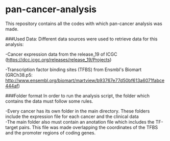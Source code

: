 # pan-cancer-analysis
This repository contains all the codes with which pan-cancer analysis was made.

###Used Data:
Different data sources were used to retrieve data for this analysis:

 -Cancer expression data from the release_19 of ICGC (https://dcc.icgc.org/releases/release_19/Projects) 
 
 -Transcription factor binding sites (TFBS) from Ensmbl's Biomart (GRCh38.p5: http://www.ensembl.org/biomart/martview/b93767e77d50bf613a6071fabce444af)

###Folder format
In order to run the analysis script, the folder which contains the data must follow some rules.

 -Every cancer has its own folder in the main directory. These folders include the expression file for each cancer and the clinical data   
 -The main folder also must contain an anotation file which includes the TF-target pairs. This file was made overlapping the coordinates of the TFBS and the promoter regions of coding genes.


